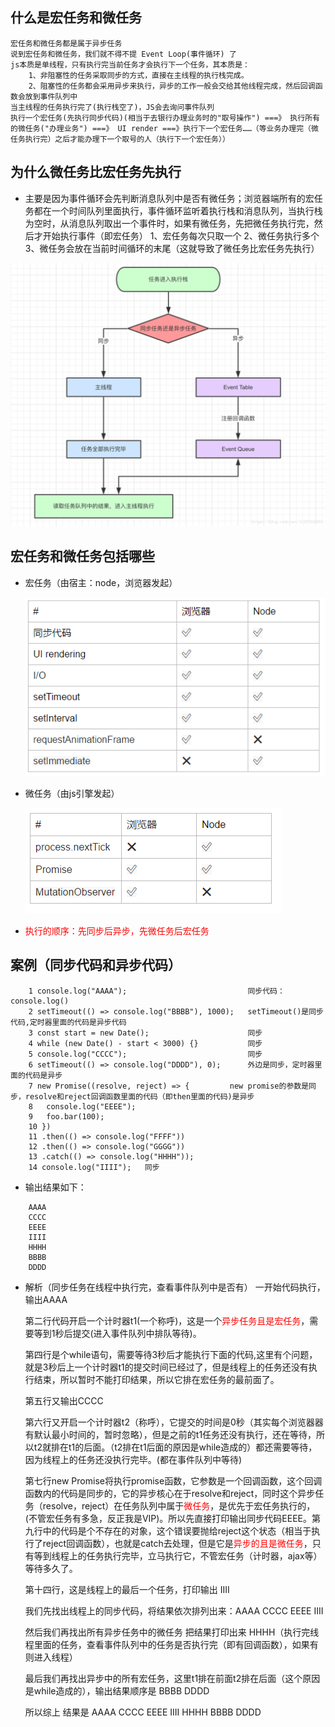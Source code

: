 ## 什么是宏任务和微任务
    宏任务和微任务都是属于异步任务
    说到宏任务和微任务，我们就不得不提 Event Loop(事件循环) 了
    js本质是单线程，只有执行完当前任务才会执行下一个任务，其本质是：
        1、非阻塞性的任务采取同步的方式，直接在主线程的执行栈完成。
        2、阻塞性的任务都会采用异步来执行，异步的工作一般会交给其他线程完成，然后回调函数会放到事件队列中
    当主线程的任务执行完了(执行栈空了)，JS会去询问事件队列
    执行一个宏任务(先执行同步代码)(相当于去银行办理业务时的"取号操作") ===》 执行所有的微任务("办理业务") ===》 UI render ===》执行下一个宏任务……（等业务办理完（微任务执行完）之后才能办理下一个取号的人（执行下一个宏任务））

## 为什么微任务比宏任务先执行
* 主要是因为事件循环会先判断消息队列中是否有微任务；浏览器端所有的宏任务都在一个时间队列里面执行，事件循环监听着执行栈和消息队列，当执行栈为空时，从消息队列取出一个事件时，如果有微任务，先把微任务执行完，然后才开始执行事件（即宏任务）
  1、宏任务每次只取一个
  2、微任务执行多个
  3、微任务会放在当前时间循环的末尾（这就导致了微任务比宏任务先执行）
   

![js单线程](../image/js单线程.png "js单线程")

## 宏任务和微任务包括哪些
* 宏任务（由宿主：node，浏览器发起）

    ![宏任务](../image/宏任务.png "宏任务")

* 微任务（由js引擎发起）

    ![微任务](../image/微任务.png "微任务")

* <font color=red>执行的顺序：先同步后异步，先微任务后宏任务</font>

## 案例（同步代码和异步代码）
```
    1 console.log("AAAA");                           同步代码：console.log()
    2 setTimeout(() => console.log("BBBB"), 1000);   setTimeout()是同步代码,定时器里面的代码是异步代码
    3 const start = new Date();                      同步
    4 while (new Date() - start < 3000) {}           同步
    5 console.log("CCCC");                           同步
    6 setTimeout(() => console.log("DDDD"), 0);      外边是同步，定时器里面的代码是异步
    7 new Promise((resolve, reject) => {         new promise的参数是同步，resolve和reject回调函数里面的代码（即then里面的代码)是异步
    8   console.log("EEEE");
    9   foo.bar(100);
    10 })
    11 .then(() => console.log("FFFF"))
    12 .then(() => console.log("GGGG"))
    13 .catch(() => console.log("HHHH"));
    14 console.log("IIII");   同步
```
* 输出结果如下：
``` 
    AAAA
    CCCC
    EEEE
    IIII
    HHHH
    BBBB
    DDDD
```
* 解析（同步任务在线程中执行完，查看事件队列中是否有）
    一开始代码执行，输出AAAA

    第二行代码开启一个计时器t1(一个称呼)，这是一个<font color=red>异步任务且是宏任务</font>，需要等到1秒后提交(进入事件队列中排队等待)。

    第四行是个while语句，需要等待3秒后才能执行下面的代码,这里有个问题，就是3秒后上一个计时器t1的提交时间已经过了，但是线程上的任务还没有执行结束，所以暂时不能打印结果，所以它排在宏任务的最前面了。

    第五行又输出CCCC

    第六行又开启一个计时器t2（称呼），它提交的时间是0秒（其实每个浏览器器有默认最小时间的，暂时忽略），但是之前的t1任务还没有执行，还在等待，所以t2就排在t1的后面。（t2排在t1后面的原因是while造成的）都还需要等待，因为线程上的任务还没执行完毕。(都在事件队列中等待)

    第七行new Promise将执行promise函数，它参数是一个回调函数，这个回调函数内的代码是同步的，它的异步核心在于resolve和reject，同时这个异步任务（resolve，reject）在任务队列中属于<font color=red>微任务</font>，是优先于宏任务执行的，(不管宏任务有多急，反正我是VIP)。所以先直接打印输出同步代码EEEE。第九行中的代码是个不存在的对象，这个错误要抛给reject这个状态（相当于执行了reject回调函数），也就是catch去处理，但是它是<font color=red>异步的且是微任务</font>，只有等到线程上的任务执行完毕，立马执行它，不管宏任务（计时器，ajax等）等待多久了。

    第十四行，这是线程上的最后一个任务，打印输出 IIII

    我们先找出线程上的同步代码，将结果依次排列出来：AAAA CCCC EEEE IIII

    然后我们再找出所有异步任务中的微任务 把结果打印出来 HHHH（执行完线程里面的任务，查看事件队列中的任务是否执行完（即有回调函数），如果有则进入线程）

    最后我们再找出异步中的所有宏任务，这里t1排在前面t2排在后面（这个原因是while造成的），输出结果顺序是 BBBB DDDD

    所以综上 结果是 AAAA CCCC EEEE IIII HHHH BBBB DDDD
